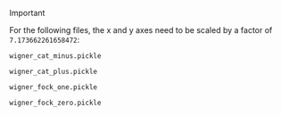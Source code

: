 > [!IMPORTANT]  
> For the following files, the x and y axes need to be scaled by a factor of `7.173662261658472`:
> 
> `wigner_cat_minus.pickle`
> 
> `wigner_cat_plus.pickle`
> 
> `wigner_fock_one.pickle`
> 
> `wigner_fock_zero.pickle`

